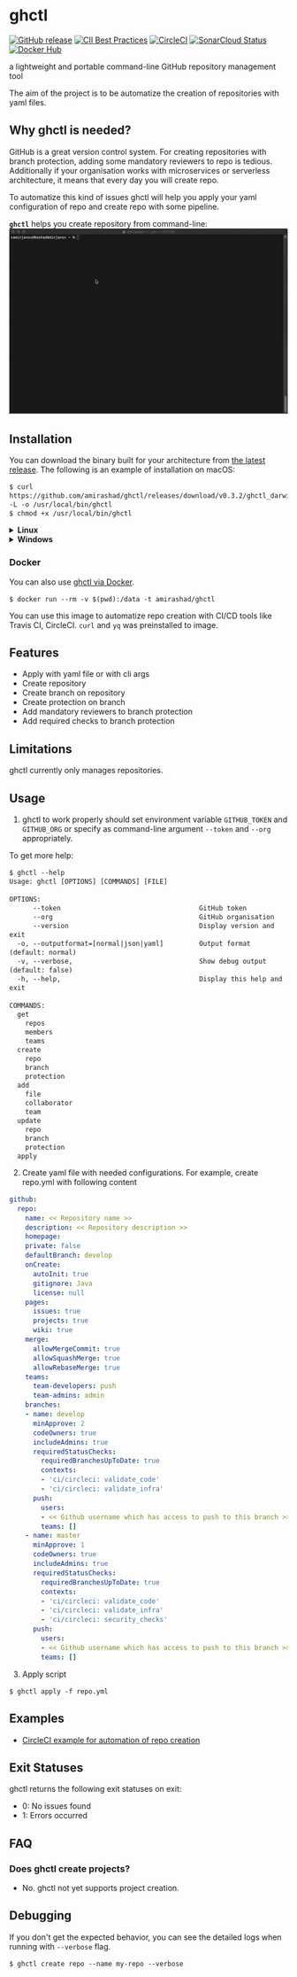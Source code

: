 # ghctl
[![GitHub release](http://img.shields.io/github/release/amirashad/ghctl.svg?style=flat)](https://github.com/amirashad/ghctl/releases)
[![CII Best Practices](https://bestpractices.coreinfrastructure.org/projects/3272/badge)](https://bestpractices.coreinfrastructure.org/projects/3272)
[![CircleCI](https://circleci.com/gh/amirashad/ghctl.svg?style=shield)](https://circleci.com/gh/amirashad/ghctl)
[![SonarCloud Status](https://sonarcloud.io/api/project_badges/measure?project=amirashad_ghctl&metric=alert_status)](https://sonarcloud.io/dashboard?id=amirashad_ghctl)
[![Docker Hub](https://img.shields.io/badge/docker-ready-blue.svg)](https://hub.docker.com/r/amirashad/ghctl/)
<!-- [![Known Vulnerabilities](https://snyk.io/test/github/amirashad/ghctl/badge.svg)](https://snyk.io/test/github/amirashad/ghctl) -->

a lightweight and portable command-line GitHub repository management tool

The aim of the project is to be automatize the creation of repositories with yaml files.

## Why ghctl is needed?

GitHub is a great version control system. For creating repositories with branch protection, adding some mandatory reviewers to repo is tedious. Additionally if your organisation works with microservices or serverless architecture, it means that every day you will create repo. 

To automatize this kind of issues ghctl will help you apply your yaml configuration of repo and create repo with some pipeline. 

**`ghctl`** helps you create repository from command-line:
![ghctl demo GIF](img/ghctl-demo.gif)

## Installation

You can download the binary built for your architecture from [the latest release](https://github.com/amirashad/ghctl/releases/latest). The following is an example of installation on macOS:

```console
$ curl https://github.com/amirashad/ghctl/releases/download/v0.3.2/ghctl_darwin_amd64 -L -o /usr/local/bin/ghctl
$ chmod +x /usr/local/bin/ghctl
```

<details><summary><strong>Linux</strong></summary><p>
For Linux based OS, you can use following oneliner to download latest binary for AMD64 architecture.
```console
$ curl -L "$(curl -Ls https://api.github.com/repos/amirashad/ghctl/releases/latest | grep -o -E "https://.+?_linux_amd64")" -o /usr/local/bin/ghctl && chmod +x /usr/local/bin/ghctl 
```
</p></details>

<details><summary><strong>Windows</strong></summary><p>

For Windows OS, you can use following oneliner to download latest binary for AMD64 architecture.
```console
$ curl.exe -L "$(curl.exe -Ls https://api.github.com/repos/amirashad/ghctl/releases/latest | grep -o -E "https://.+?_windows_amd64.exe")" -o ./ghctl.exe
```

</p></details>

### Docker

You can also use [ghctl via Docker](https://hub.docker.com/r/amirashad/ghctl/).

```console
$ docker run --rm -v $(pwd):/data -t amirashad/ghctl
```

You can use this image to automatize repo creation with CI/CD tools like Travis CI, CircleCI. `curl` and `yq` was preinstalled to image. 

## Features

 - Apply with yaml file or with cli args
 - Create repository
 - Create branch on repository
 - Create protection on branch
 - Add mandatory reviewers to branch protection
 - Add required checks to branch protection

## Limitations

ghctl currently only manages repositories.

## Usage

1) ghctl to work properly should set environment variable `GITHUB_TOKEN` and `GITHUB_ORG` or specify as command-line argument `--token` and `--org` appropriately.

To get more help:
```
$ ghctl --help
Usage: ghctl [OPTIONS] [COMMANDS] [FILE]

OPTIONS:
      --token                                   GitHub token
      --org                                     GitHub organisation
      --version                                 Display version and exit
  -o, --outputformat=[normal|json|yaml]         Output format (default: normal)
  -v, --verbose,                                Show debug output (default: false)
  -h, --help,                                   Display this help and exit

COMMANDS:
  get
    repos
    members
    teams
  create
    repo
    branch
    protection
  add
    file
    collaborator
    team
  update
    repo
    branch
    protection
  apply
```

2) Create yaml file with needed configurations. For example, create repo.yml with following content

```yaml
github:
  repo:
    name: << Repository name >>
    description: << Repository description >>
    homepage: 
    private: false
    defaultBranch: develop
    onCreate:
      autoInit: true
      gitignore: Java
      license: null
    pages:
      issues: true
      projects: true
      wiki: true
    merge:
      allowMergeCommit: true
      allowSquashMerge: true
      allowRebaseMerge: true
    teams:
      team-developers: push
      team-admins: admin
    branches:
    - name: develop
      minApprove: 2
      codeOwners: true
      includeAdmins: true
      requiredStatusChecks:
        requiredBranchesUpToDate: true
        contexts:
        - 'ci/circleci: validate_code'
        - 'ci/circleci: validate_infra'
      push:
        users:
        - << Github username which has access to push to this branch >>
        teams: []
    - name: master
      minApprove: 1
      codeOwners: true
      includeAdmins: true
      requiredStatusChecks:
        requiredBranchesUpToDate: true
        contexts:
        - 'ci/circleci: validate_code'
        - 'ci/circleci: validate_infra'
        - 'ci/circleci: security_checks'
      push:
        users:
        - << Github username which has access to push to this branch >>
        teams: []
```

3) Apply script
```console
$ ghctl apply -f repo.yml
```

## Examples

 - [CircleCI example for automation of repo creation](examples/)

<!-- See [User guide](docs/guides) for each option. -->

## Exit Statuses

ghctl returns the following exit statuses on exit:

- 0: No issues found
- 1: Errors occurred

## FAQ
### Does ghctl create projects?
- No. ghctl not yet supports project creation.

## Debugging

If you don't get the expected behavior, you can see the detailed logs when running with `--verbose` flag.

```console
$ ghctl create repo --name my-repo --verbose
```

<!-- 
## Developing

See [Developer guide](docs/DEVELOPING.md). 
-->